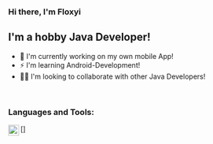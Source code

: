 ### Hi there, I'm Floxyi

## I'm a hobby Java Developer!
- 📱 I'm currently working on my own mobile App!
- ⚡ I'm learning Android-Development!
- 👨‍👦 I'm looking to collaborate with other Java Developers!

<br/>

### Languages and Tools:
[<img align="left" alt="Java" width="22px" src="https://www.pikpng.com/pngl/m/204-2047555_datei-java-logo-svg-java-logo-svg-clipart.png"/>]